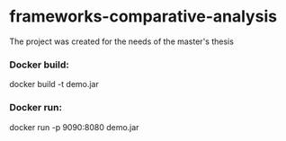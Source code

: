 # frameworks-comparative-analysis
 The project was created for the needs of the master's thesis

### Docker build:
   docker build -t demo.jar
### Docker run:
docker run -p 9090:8080 demo.jar